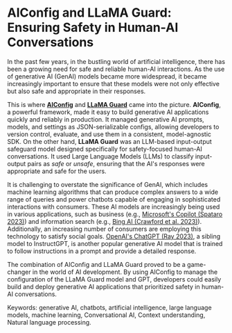 # AIConfig and LLaMA Guard: Ensuring Safety in Human-AI Conversations

In the past few years, in the bustling world of artificial intelligence, there has been a growing need for safe and reliable human-AI interactions. As the use of generative AI (GenAI) models became more widespread, it became increasingly important to ensure that these models were not only effective but also safe and appropriate in their responses.

This is where [**AIConfig**](https://github.com/lastmile-ai/aiconfig) and [**LLaMA Guard**](https://ai.meta.com/research/publications/llama-guard-llm-based-input-output-safeguard-for-human-ai-conversations/) came into the picture. **AIConfig**, a powerful framework, made it easy to build generative AI applications quickly and reliably in production. It managed generative AI prompts, models, and settings as JSON-serializable configs, allowing developers to version control, evaluate, and use them in a consistent, model-agnostic SDK.
On the other hand, **LLaMA Guard** was an LLM-based input-output safeguard model designed specifically for safety-focused human-AI conversations. It used Large Language Models (LLMs) to classify input-output pairs as _safe_ or _unsafe_, ensuring that the AI's responses were appropriate and safe for the users.

It is challenging to overstate the significance of GenAI, which includes machine learning algorithms that can produce complex answers to a wide range of queries and power chatbots capable of engaging in sophisticated interactions with consumers. These AI models are increasingly being used in various applications, such as business (e.g., [Microsoft's Copilot (Spataro 2023)](https://blogs.microsoft.com/blog/2023/03/16/introducing-microsoft-365-copilot-your-copilot-for-work/)) and information search (e.g., [Bing AI (Crawford et al. 2023)](https://ro.uow.edu.au/jutlp/vol20/iss5/1/)). Additionally, an increasing number of consumers are employing this technology to satisfy social goals. [OpenAI's ChatGPT (Ray 2023)](https://www.sciencedirect.com/science/article/pii/S266734522300024X), a sibling model to InstructGPT, is another popular generative AI model that is trained to follow instructions in a prompt and provide a detailed response.

The combination of AIConfig and LLaMA Guard proved to be a game-changer in the world of AI development. By using AIConfig to manage the configuration of the LLaMA Guard model and GPT, developers could easily build and deploy generative AI applications that prioritized safety in human-AI conversations.


Keywords: generative AI, chatbots, artificial intelligence, large language models, machine learning, Conversational AI, Context understanding, Natural language processing.
